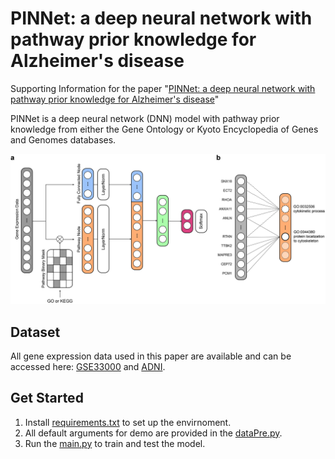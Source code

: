 # PINNet: a deep neural network with pathway prior knowledge for Alzheimer's disease

Supporting Information for the paper "[PINNet: a deep neural network with pathway prior knowledge for Alzheimer's disease]()"

PINNet is a deep neural network (DNN) model with pathway prior knowledge from either the Gene Ontology or Kyoto Encyclopedia of Genes and Genomes databases.

![PINNet](image/PINNet.jpg)

## Dataset
All gene expression data used in this paper are available and can be accessed here: [GSE33000](https://www.ncbi.nlm.nih.gov/geo/query/acc.cgi?acc=gse33000) and [ADNI](https://adni.loni.usc.edu/).


## Get Started 
1. Install [requirements.txt](./requirements.txt) to set up the envirnoment.
2. All default arguments for demo are provided in the [dataPre.py](./src/dataPre.py).
3. Run the [main.py](./src/main.py) to train and test the model.
